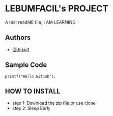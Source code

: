 # LEBUMFACIL's PROJECT
A test readME file, I AM LEARNING
## Authors
* [@Jekoi1](https://github.com/Jekoi1)
## Sample Code
`printf("Hello Github");`
## HOW TO INSTALL
* step 1: Download the zip file or use clone
* step 2: Sleep Early
